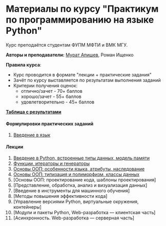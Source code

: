 <h1>Материалы по курсу "Практикум по программированию на языке Python"</h1>

Курс преподаётся студентам ФУПМ МФТИ и ВМК МГУ.

**Авторы и преподаватели:** [Мурат Апишев](https://mellain.github.io), Роман Ищенко

**Правила курса**:

- Курс проводится в формате "лекции + практические задания"
- Зачёт по курсу выставляется по результатам выполнения заданий
- Критерии получения оценок:
  - отлично/зачет - 70+ баллов
  - хорошо/зачет - 55+ баллов
  - удовлетворительно - 45+ баллов

[**Таблица с результатами**]()

<h4>Формулировки практических заданий</h4>

1. [Введение в язык](https://github.com/MelLain/mipt-python/blob/spring-2024/tasks/01-intro.ipynb)

<h4>Лекции</h4>

1. [Введение в Python, встроенные типы данных, модель памяти](https://github.com/MelLain/mipt-python/blob/spring-2024/lectures/01-intro.ipynb)
2. [Функции, итераторы и генераторы](https://github.com/MelLain/mipt-python/blob/spring-2024/lectures/02-functions.ipynb)
3. [Основы ООП: особенности языка, атрибуты, наследование](https://github.com/MelLain/mipt-python/blob/spring-2024/lectures/03-classes.ipynb)
4. [Основы ООП: типизация и полиморфизм, классы данных](https://github.com/MelLain/mipt-python/blob/spring-2024/lectures/04-typing.ipynb)
5. [Основы ООП: проектирование кода, шаблоны проектирования]
6. [Представление, обработка, анализ и визуализация данных]
7. [Введение в инструменты для машинного обучения]
8. [Методы повышения эффективности кода]
9. [Управление версиями Python, виртуальные окружения, контейнеры]
10. [Модули и пакеты Python, Web-разработка — клиентская часть]
11. [Асинхронность. Web-разработка — серверная часть]
